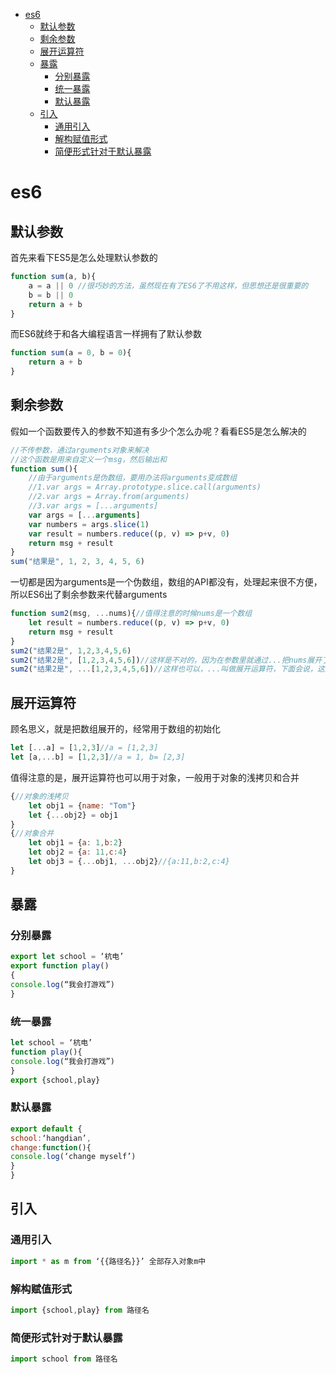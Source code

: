 - [es6](#es6)
  - [默认参数](#默认参数)
  - [剩余参数](#剩余参数)
  - [展开运算符](#展开运算符)
  - [暴露](#暴露)
    - [分别暴露](#分别暴露)
    - [统一暴露](#统一暴露)
    - [默认暴露](#默认暴露)
  - [引入](#引入)
    - [通用引入](#通用引入)
    - [解构赋值形式](#解构赋值形式)
    - [简便形式针对于默认暴露](#简便形式针对于默认暴露)
# es6
## 默认参数
首先来看下ES5是怎么处理默认参数的
```js
function sum(a, b){
    a = a || 0 //很巧妙的方法，虽然现在有了ES6了不用这样，但思想还是很重要的
    b = b || 0
    return a + b
}
```
而ES6就终于和各大编程语言一样拥有了默认参数

```js
function sum(a = 0, b = 0){
    return a + b
}
```
## 剩余参数
假如一个函数要传入的参数不知道有多少个怎么办呢？看看ES5是怎么解决的
```js
//不传参数，通过arguments对象来解决
//这个函数是用来自定义一个msg，然后输出和
function sum(){
    //由于arguments是伪数组，要用办法将arguments变成数组
    //1.var args = Array.prototype.slice.call(arguments)
    //2.var args = Array.from(arguments)
    //3.var args = [...arguments]
    var args = [...arguments]
    var numbers = args.slice(1)
    var result = numbers.reduce((p, v) => p+v, 0)
    return msg + result
}
sum("结果是", 1, 2, 3, 4, 5, 6)
```
一切都是因为arguments是一个伪数组，数组的API都没有，处理起来很不方便，所以ES6出了剩余参数来代替arguments
```js
function sum2(msg, ...nums){//值得注意的时候nums是一个数组
    let result = numbers.reduce((p, v) => p+v, 0)
    return msg + result
}
sum2("结果2是", 1,2,3,4,5,6)
sum2("结果2是", [1,2,3,4,5,6])//这样是不对的，因为在参数里就通过...把nums展开了，就应该是一堆数字
sum2("结果2是", ...[1,2,3,4,5,6])//这样也可以，...叫做展开运算符，下面会说，这里就是把[1,2,3,4,5,6]展开成了6个数字
```
## 展开运算符
顾名思义，就是把数组展开的，经常用于数组的初始化
```js
let [...a] = [1,2,3]//a = [1,2,3]
let [a,...b] = [1,2,3]//a = 1, b= [2,3]
```
值得注意的是，展开运算符也可以用于对象，一般用于对象的浅拷贝和合并
``` js
{//对象的浅拷贝
    let obj1 = {name: "Tom"}
    let {...obj2} = obj1
}
{//对象合并
    let obj1 = {a: 1,b:2}
    let obj2 = {a: 11,c:4}
    let obj3 = {...obj1, ...obj2}//{a:11,b:2,c:4}
}
```

## 暴露
### 分别暴露
```js
export let school = ‘杭电’
export function play()
{
console.log(“我会打游戏”)
}
```
### 统一暴露
```js
let school = ‘杭电’
function play(){
console.log(“我会打游戏”)
}
export {school,play}
```
### 默认暴露
```js
export default {
school:‘hangdian’,
change:function(){
console.log(‘change myself’)
}
}
```
## 引入
### 通用引入
```js
import * as m from ‘{{路径名}}’ 全部存入对象m中
```
### 解构赋值形式
```js
import {school,play} from 路径名
```
### 简便形式针对于默认暴露
```js
import school from 路径名
```
